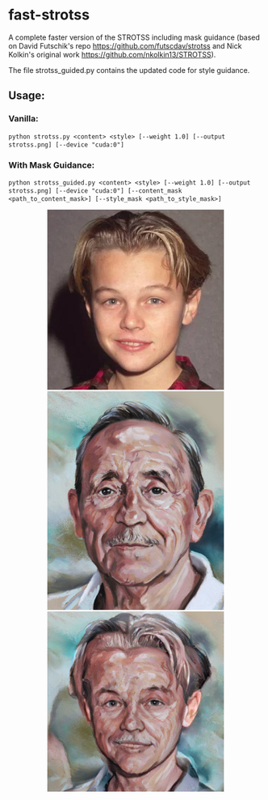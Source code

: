 # fast-strotss
A complete faster version of the STROTSS including mask guidance (based on David Futschik's repo https://github.com/futscdav/strotss and Nick Kolkin's original work https://github.com/nkolkin13/STROTSS).

The file strotss_guided.py contains the updated code for style guidance.

## Usage:
### Vanilla:
```
python strotss.py <content> <style> [--weight 1.0] [--output strotss.png] [--device "cuda:0"]
```

### With Mask Guidance:
```
python strotss_guided.py <content> <style> [--weight 1.0] [--output strotss.png] [--device "cuda:0"] [--content_mask <path_to_content_mask>] [--style_mask <path_to_style_mask>]
```

<p align="center">
  <img src="content.jpg" width="350" title="Content">
  <img src="style.png" width="350" alt="Style">
  <img src="strotss.png" width="350" alt="Result">
</p>
